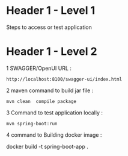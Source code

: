 # Header 1 - Level 1

Steps to access or test application 

# Header 1 - Level 2

 1 SWAGGER/OpenUI URL  : 

    http://localhost:8100/swagger-ui/index.html

 2 maven command to  build jar file :

    mvn clean  compile package

 3 Command to test application locally  :

    mvn spring-boot:run

 4 command to Building docker image :

   docker build -t spring-boot-app .

